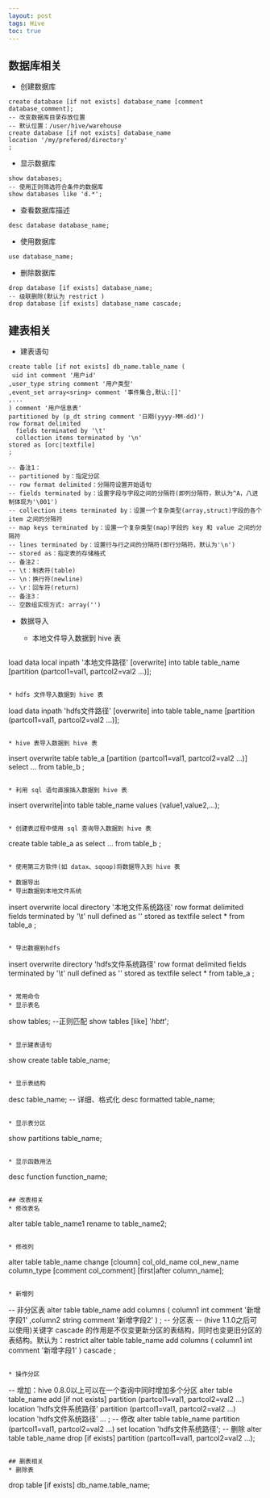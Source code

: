 ```yaml
---
layout: post
tags: Hive
toc: true
---
```


## 数据库相关
* 创建数据库

```
create database [if not exists] database_name [comment database_comment];
-- 改变数据库目录存放位置
-- 默认位置：/user/hive/warehouse
create database [if not exists] database_name
location '/my/prefered/directory'
;
```

* 显示数据库

```
show databases;
-- 使用正则筛选符合条件的数据库
show databases like 'd.*';
```

* 查看数据库描述

```
desc database database_name;
```

* 使用数据库

```
use database_name;
```

* 删除数据库

```
drop database [if exists] database_name;
-- 级联删除(默认为 restrict )
drop database [if exists] database_name cascade;
```

## 建表相关
* 建表语句

```
create table [if not exists] db_name.table_name (
 uid int comment '用户id'
,user_type string comment '用户类型'
,event_set array<sring> comment '事件集合,默认:[]'
,...
) comment '用户信息表'
partitioned by (p_dt string comment '日期(yyyy-MM-dd)')
row format delimited
  fields terminated by '\t'
  collection items terminated by '\n'
stored as [orc|textfile]
;

-- 备注1：
-- partitioned by：指定分区
-- row format delimited：分隔符设置开始语句
-- fields terminated by：设置字段与字段之间的分隔符(即列分隔符，默认为^A，八进制体现为'\001')
-- collection items terminated by：设置一个复杂类型(array,struct)字段的各个 item 之间的分隔符
-- map keys terminated by：设置一个复杂类型(map)字段的 key 和 value 之间的分隔符
-- lines terminated by：设置行与行之间的分隔符(即行分隔符，默认为'\n')
-- stored as：指定表的存储格式
-- 备注2：
-- \t：制表符(table)
-- \n：换行符(newline)
-- \r：回车符(return)
-- 备注3：
-- 空数组实现方式: array('')
```

* 数据导入

  * 本地文件导入数据到 hive 表

  ```
load data local inpath '本地文件路径' [overwrite] into table table_name [partition (partcol1=val1, partcol2=val2 ...)];
  ```

  * hdfs 文件导入数据到 hive 表

  ```
load data inpath 'hdfs文件路径' [overwrite] into table table_name [partition (partcol1=val1, partcol2=val2 ...)];
  ```

  * hive 表导入数据到 hive 表

  ```
insert overwrite table table_a [partition (partcol1=val1, partcol2=val2 ...)]
select
 ...
from table_b
;
  ```

  * 利用 sql 语句直接插入数据到 hive 表

  ```
insert overwrite|into table table_name values (value1,value2,...);
  ```

  * 创建表过程中使用 sql 查询导入数据到 hive 表

  ```
create table table_a
as
select
 ...
from table_b
;
  ```

  * 使用第三方软件(如 datax、sqoop)将数据导入到 hive 表

* 数据导出
  * 导出数据到本地文件系统

  ```
insert overwrite local directory '本地文件系统路径'
row format delimited
  fields terminated by '\t'
  null defined as ''
stored as textfile
select * from table_a
;
  ```

  * 导出数据到hdfs

  ```
insert overwrite directory 'hdfs文件系统路径'
row format delimited
  fields terminated by '\t'
  null defined as ''
stored as textfile
select * from table_a
;
  ```

* 常用命令
  * 显示表名

  ```
show tables;
--正则匹配
show tables [like] '*hbtt*';
  ```

  * 显示建表语句

  ```
show create table table_name;
  ```

  * 显示表结构

  ```
desc table_name;
-- 详细、格式化
desc formatted table_name;
  ```

  * 显示表分区

  ```
show partitions table_name;
  ```

  * 显示函数用法

  ```
desc function function_name;
  ```

## 改表相关
* 修改表名

```
alter table table_name1 rename to table_name2;
```

* 修改列

```
alter table table_name change [cloumn] col_old_name col_new_name column_type [comment col_comment] [first|after column_name];
```

* 新增列

```
-- 非分区表
alter table table_name add columns (
 column1 int comment '新增字段1'
,column2 string comment '新增字段2'
)
;
-- 分区表
-- (hive 1.1.0之后可以使用)关键字 cascade 的作用是不仅变更新分区的表结构，同时也变更旧分区的表结构。默认为：restrict
alter table table_name add columns (
 column1 int comment '新增字段1'
) cascade
;
```

* 操作分区

```
-- 增加：hive 0.8.0以上可以在一个查询中同时增加多个分区
alter table table_name add [if not exists]
partition (partcol1=val1, partcol2=val2 ...) location 'hdfs文件系统路径'
partition (partcol1=val1, partcol2=val2 ...) location 'hdfs文件系统路径'
...
;
-- 修改
alter table table_name partition (partcol1=val1, partcol2=val2 ...)
set location 'hdfs文件系统路径';
-- 删除
alter table table_name drop [if exists] partition (partcol1=val1, partcol2=val2 ...);
```

## 删表相关
* 删除表

```
drop table [if exists] db_name.table_name;
```
